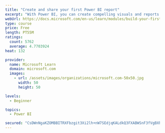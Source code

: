 ```yaml
---
title: "Create and share your first Power BI report"
excerpt: "With Power BI, you can create compelling visuals and reports. In this module, you learn how to use Power BI Desktop to connect to data, build visuals, and create a report that you can share with others in your organization. You then learn how to publish the report to the Power BI service, so that others can see your insights and benefit from your work."
webUrl: https://docs.microsoft.com/en-us/learn/modules/build-your-first-power-bi-report/
type: course
price: Free
length: PT55M
ratings:
  count: 5762
  average: 4.7703924
heat: 132

provider:
  name: Microsoft Learn
  domain: microsoft.com
  images:
    - url: /assets/images/organizations/microsoft.com-50x50.jpg
      width: 50
      height: 50

levels:
  - Beginner

topics:
  - Power BI

secured: "CsDWnNgaKZOMBBITRXFbzgit3Xi2lh+nW7SEdjqKALdkQ3FXABWSnF3fVgBXhfNX3gi/GCcx3RO87AfELnJWrzUZP377Y8THO1dedHdKNIRJ5CbgT/UnNe3jXpbbj743O6TVTEkDiBywwOhbJIfu8UXF4+EM8IlrWI+k6C9umhLlh0dQvOd7LCV5XnGt9RpPsxzlXRrHvzAyYIG5SOgfRteLAH3e6hc3E+ts0K1bEPFiVx5nXNV84pNKMSWyDX9MRoSpSSi4097RxEStw7CM1DzspEAzSsm0931mxyRPvGD/0Q14cgJpyUHk3ebWO7riFSzlM7oytUa3d714FTvReWrPaKjcdhJ9yqUzA+A/pZuG+G5PNfDeHCWpO/n/vWtOmZqtocWns840KtxX7ETQKQw4gDl3v37ginADzKMsfQ4=;rYaD26AF1OkncQlkbDy53Q=="
---
```


